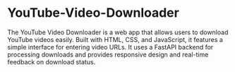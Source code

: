 # YouTube-Video-Downloader
 The YouTube Video Downloader is a web app that allows users to download YouTube videos easily. Built with HTML, CSS, and JavaScript, it features a simple interface for entering video URLs. It uses a FastAPI backend for processing downloads and provides responsive design and real-time feedback on download status.
